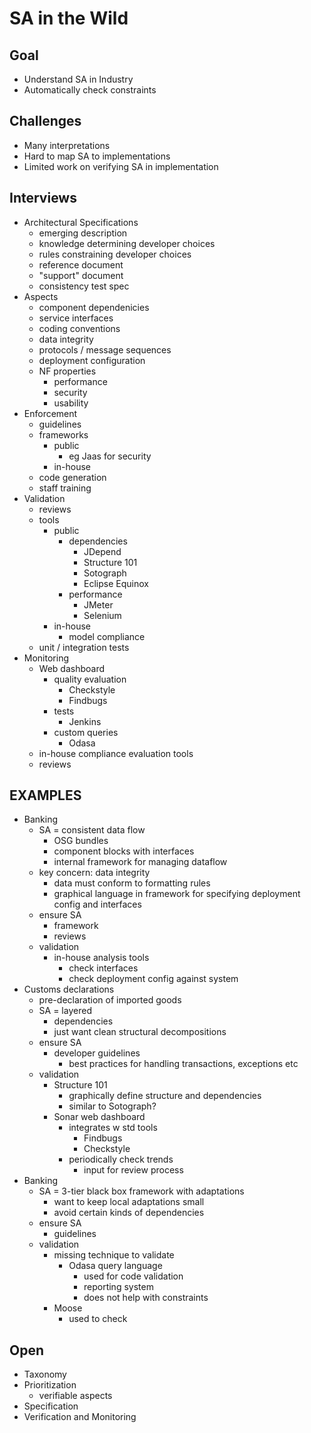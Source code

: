 # SA in the Wild  
  
## Goal  
  
* Understand SA in Industry  
* Automatically check constraints  
  
## Challenges  
  
* Many interpretations  
* Hard to map SA to implementations  
* Limited work on verifying SA in implementation  
  
## Interviews  
  
* Architectural Specifications  
    * emerging description  
    * knowledge determining developer choices  
    * rules constraining developer choices  
    * reference document  
    * "support" document  
    * consistency test spec  
* Aspects  
    * component dependenicies  
    * service interfaces  
    * coding conventions  
    * data integrity  
    * protocols / message sequences  
    * deployment configuration  
    * NF properties  
        * performance  
        * security  
        * usability  
* Enforcement  
    * guidelines  
    * frameworks  
        * public  
            * eg Jaas for security  
        * in-house  
    * code generation  
    * staff training  
* Validation  
    * reviews  
    * tools  
        * public  
            * dependencies  
                * JDepend  
                * Structure 101  
                * Sotograph  
                * Eclipse Equinox  
            * performance  
                * JMeter  
                * Selenium  
        * in-house  
            * model compliance  
    * unit / integration tests  
* Monitoring  
    * Web dashboard  
        * quality evaluation  
            * Checkstyle  
            * Findbugs  
        * tests  
            * Jenkins  
        * custom queries  
            * Odasa  
    * in-house compliance evaluation tools  
    * reviews  
  
## EXAMPLES  
  
* Banking  
    * SA = consistent data flow  
        * OSG bundles  
        * component blocks with interfaces  
        * internal framework for managing dataflow  
    * key concern: data integrity  
        * data must conform to formatting rules  
        * graphical language in framework for specifying deployment config and interfaces  
    * ensure SA  
        * framework  
        * reviews  
    * validation  
        * in-house analysis tools  
            * check interfaces  
            * check deployment config against system  
* Customs declarations  
    * pre-declaration of imported goods  
    * SA = layered  
        * dependencies  
        * just want clean structural decompositions  
    * ensure SA  
        * developer guidelines  
            * best practices for handling transactions, exceptions etc  
    * validation  
        * Structure 101  
            * graphically define structure and dependencies  
            * similar to Sotograph?  
        * Sonar web dashboard  
            * integrates w std tools  
                * Findbugs  
                * Checkstyle  
            * periodically check trends  
                * input for review process  
* Banking  
    * SA = 3-tier black box framework with adaptations  
        * want to keep local adaptations small  
        * avoid certain kinds of dependencies  
    * ensure SA  
        * guidelines  
    * validation  
        * missing technique to validate  
            * Odasa query language  
                * used for code validation  
                * reporting system  
                * does not help with constraints  
        * Moose  
            * used to check  
  
## Open  
  
* Taxonomy  
* Prioritization  
    * verifiable aspects  
* Specification  
* Verification and Monitoring  
